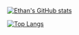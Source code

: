 [![Ethan's GitHub stats](https://github-readme-stats.vercel.app/api?username=ethan-french1&count_private=true&theme=tokyonight)](https://github.com/ethan-french1/github-readme-stats) 

[![Top Langs](https://github-readme-stats.vercel.app/api/top-langs/?username=ethan-french1&layout=compact&theme=tokyonight)](https://github.com/ethan-french1/github-readme-stats)
